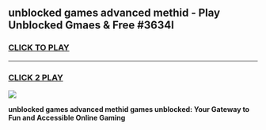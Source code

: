 
## unblocked games advanced methid - Play Unblocked Gmaes & Free #3634l
<h3>
<a href="https://premium.freeplayer.one?title=unblocked_games_advanced_methid&ref=03M">CLICK TO PLAY</a></h3>
<hr>

<h3>
<a href="https://premium.freeplayer.one?title=unblocked_games_advanced_methid&ref=03M">CLICK 2 PLAY</a>
  
</h3>

<a href="https://premium.freeplayer.one?title=unblocked_games_advanced_methid&ref=03M"><img src="https://clearcache.store/games.png"></a>


**unblocked games advanced methid games unblocked: Your Gateway to Fun and Accessible Online Gaming**

